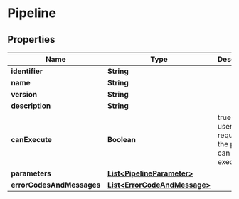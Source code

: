 
# Pipeline

## Properties
Name | Type | Description | Notes
------------ | ------------- | ------------- | -------------
**identifier** | **String** |  | 
**name** | **String** |  | 
**version** | **String** |  | 
**description** | **String** |  |  [optional]
**canExecute** | **Boolean** | true if the user who requested the pipeline can execute it |  [optional]
**parameters** | [**List&lt;PipelineParameter&gt;**](PipelineParameter.md) |  |  [optional]
**errorCodesAndMessages** | [**List&lt;ErrorCodeAndMessage&gt;**](ErrorCodeAndMessage.md) |  |  [optional]



